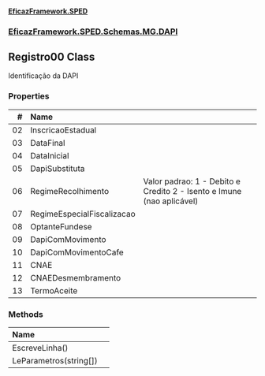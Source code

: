 #### [EficazFramework.SPED](EficazFrameworkSPED.md 'EficazFramework SPED')
### [EficazFramework.SPED.Schemas.MG.DAPI](EficazFramework.SPED.Schemas.MG.DAPI.md 'EficazFramework.SPED.Schemas.MG.DAPI')

## Registro00 Class

Identificação da DAPI
### Properties

| # | Name | |
| ---: | :--- | :--- |
| 02 | InscricaoEstadual |  |
| 03 | DataFinal |  |
| 04 | DataInicial |  |
| 05 | DapiSubstituta |  |
| 06 | RegimeRecolhimento | Valor padrao: 1 - Debito e Credito            2 - Isento e Imune (nao aplicável) |
| 07 | RegimeEspecialFiscalizacao |  |
| 08 | OptanteFundese |  |
| 09 | DapiComMovimento |  |
| 10 | DapiComMovimentoCafe |  |
| 11 | CNAE |  |
| 12 | CNAEDesmembramento |  |
| 13 | TermoAceite |  |
### Methods

| Name | |
| :--- | :--- |
| EscreveLinha() |  |
| LeParametros(string[]) |  |
